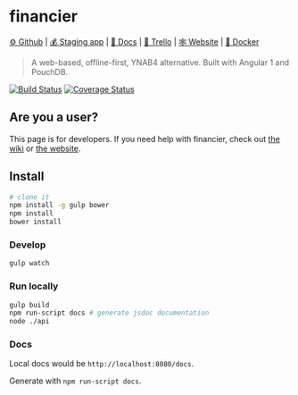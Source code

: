
<p align="center">
  <h1>financier</h1>
  <a href="https://github.com/aeharding/financier">⚙ Github</a> |
  <a href="https://staging.financier.io">💰 Staging app</a> |
  <a href="https://staging.financier.io/docs">📗 Docs</a> |
  <a href="https://trello.com/b/bXcFuXrm">📢 Trello</a> |
  <a href="https://financier.io">🕸 Website</a> |
  <a href="https://hub.docker.com/r/aeharding/financier/">🐳 Docker</a>
</p>

> A web-based, offline-first, YNAB4 alternative. Built with Angular 1 and PouchDB.

[![Build Status](https://img.shields.io/travis/aeharding/financier/master.svg?style=flat-square)](https://travis-ci.org/aeharding/financier)
[![Coverage Status](https://img.shields.io/coveralls/aeharding/financier/master.svg?style=flat-square)](https://coveralls.io/github/aeharding/financier?branch=master)

## Are you a user?

This page is for developers. If you need help with financier, check out [the wiki](https://github.com/aeharding/financier/wiki) or [the website](https://financier.io).

## Install

```sh
# clone it
npm install -g gulp bower
npm install
bower install
```

### Develop

```sh
gulp watch
```

### Run locally

```sh
gulp build
npm run-script docs # generate jsdoc documentation
node ./api
```

### Docs

Local docs would be `http://localhost:8080/docs`.

Generate with `npm run-script docs`.
